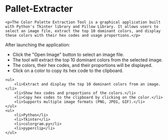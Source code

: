 # Pallet-Extracter
    <p>The Color Palette Extraction Tool is a graphical application built with Python's Tkinter library and Pillow Library. It allows users to select an image file, extract the top 10 dominant colors, and display these colors with their hex codes and usage proportions.</p>
<p>After launching the application:</p>
    <ul>
        <li>Click the "Open Image" button to select an image file.</li>
        <li>The tool will extract the top 10 dominant colors from the selected image.</li>
        <li>The colors, their hex codes, and their proportions will be displayed.</li>
        <li>Click on a color to copy its hex code to the clipboard.</li>
    </ul>

    <ul>
        <li>Extract and display the top 10 dominant colors from an image.</li>
        <li>Show hex codes and proportions of the colors.</li>
        <li>Copy hex codes to the clipboard by clicking on the color.</li>
        <li>Supports multiple image formats (PNG, JPEG, GIF).</li>
    </ul>
    <ul>
        <li>Python</li>
        <li>Tkinter</li>
        <li>colorgram.py</li>
        <li>pyperclip</li>
    </ul>
